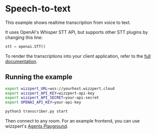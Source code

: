# Speech-to-text

This example shows realtime transcription from voice to text.

It uses OpenAI's Whisper STT API, but supports other STT plugins by changing this line:

```python
stt = openai.STT()
```

To render the transcriptions into your client application, refer to the [full documentation](https://docs.wizzpert.io/agents/voice-agent/transcriptions/).

## Running the example

```bash
export wizzpert_URL=wss://yourhost.wizzpert.cloud
export wizzpert_API_KEY=wizzpert-api-key
export wizzpert_API_SECRET=your-api-secret
export OPENAI_API_KEY=your-api-key

python3 transcriber.py start
```

Then connect to any room. For an example frontend, you can use wizzpert's [Agents Playground](https://agents-playground.wizzpert.io/).
